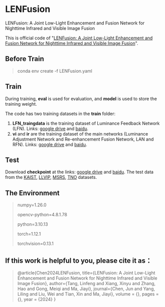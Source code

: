 # LENFusion

LENFusion: A Joint Low-Light Enhancement and Fusion Network for Nighttime Infrared and Visible Image Fusion

This is official code of "[LENFusion: A Joint Low-Light Enhancement and Fusion Network for Nighttime Infrared and Visible Image Fusion](https://ieeexplore.ieee.org/abstract/document/10504357)".

## Before Train

> conda env create -f LENFusion.yaml

## Train

During training, **eval** is used for evaluation, and **model** is used to store the training weight.

The code has two training datasets in the **train** folder:
1. **LFN_traingdata** is the training dataset of Luminance Feedback Network (LFN). Links: [google drive](https://drive.google.com/file/d/16VLXA-aOtD_TJaVFP9qEW-2Fa-05PJW2/view?usp=drive_link) and [baidu](https://pan.baidu.com/s/1Fw6nPvlTv9A3vAOGd3D9Aw?pwd=vudc).
2.  **vi** and **ir** are the training dataset of the main networks (Luminance Adjustment Network and Re-enhancement Fusion Network, LAN and RFN). Links: [google drive](https://drive.google.com/file/d/19zx4yWi_T7skTIfaJKLAmsbPjKNSzSgX/view?usp=drive_link) and [baidu](https://pan.baidu.com/s/1Q81kiIrCVACC703i1r_osQ?pwd=x6gf ).

## Test

Download **checkpoint** at the links: [google drive](https://drive.google.com/drive/folders/1RJEd-PLDZUq8NnE3T-KhACsALlR2uRyS?usp=drive_link) and [baidu](https://pan.baidu.com/s/13ncLAdDAjIXIyZk5drq_ZQ?pwd=g7nn).
The test data from the [KAIST](https://github.com/SoonminHwang/rgbt-ped-detection), [LLVIP](https://github.com/bupt-ai-cz/LLVIP), [MSRS](https://github.com/Linfeng-Tang/MSRS), [TNO](https://figshare.com/articles/dataset/TNO_Image_Fusion_Dataset/1008029) datasets.



## The Environment

>numpy=1.26.0
>
>opencv-python=4.8.1.78
>
>python=3.10.13
>
>torch=1.12.1
>
>torchvision=0.13.1


## If this work is helpful to you, please cite it as：
>@article{Chen2024LENFusion,
  title={LENFusion: A Joint Low-Light Enhancement and Fusion Network for Nighttime Infrared and Visible Image Fusion},
  author={Tang, Linfeng and Xiang, Xinyu and Zhang, Hao and Gong, Meiqi and Ma, Jiayi},
  journal={Chen, Jun and Yang, Liling and Liu, Wei and Tian, Xin and Ma, Jiayi},
  volume = {},
  pages = {},
  year = {2024}
}
